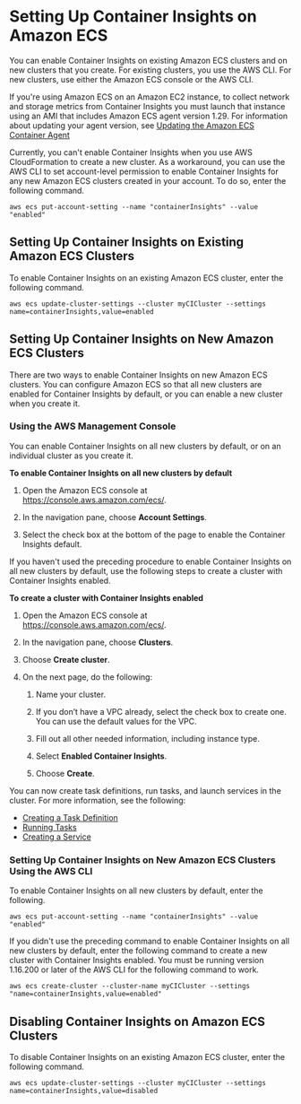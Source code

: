 # Setting Up Container Insights on Amazon ECS<a name="deploy-container-insights-ECS"></a>

You can enable Container Insights on existing Amazon ECS clusters and on new clusters that you create\. For existing clusters, you use the AWS CLI\. For new clusters, use either the Amazon ECS console or the AWS CLI\.

If you're using Amazon ECS on an Amazon EC2 instance, to collect network and storage metrics from Container Insights you must launch that instance using an AMI that includes Amazon ECS agent version 1\.29\. For information about updating your agent version, see [Updating the Amazon ECS Container Agent](https://docs.aws.amazon.com/AmazonECS/latest/developerguide/ecs-agent-update.html)

Currently, you can't enable Container Insights when you use AWS CloudFormation to create a new cluster\. As a workaround, you can use the AWS CLI to set account\-level permission to enable Container Insights for any new Amazon ECS clusters created in your account\. To do so, enter the following command\.

```
aws ecs put-account-setting --name "containerInsights" --value "enabled"
```

## Setting Up Container Insights on Existing Amazon ECS Clusters<a name="deploy-container-insights-ECS-existing"></a>

To enable Container Insights on an existing Amazon ECS cluster, enter the following command\.

```
aws ecs update-cluster-settings --cluster myCICluster --settings name=containerInsights,value=enabled
```

## Setting Up Container Insights on New Amazon ECS Clusters<a name="deploy-container-insights-ECS-new"></a>

There are two ways to enable Container Insights on new Amazon ECS clusters\. You can configure Amazon ECS so that all new clusters are enabled for Container Insights by default, or you can enable a new cluster when you create it\.

### Using the AWS Management Console<a name="deploy-container-insights-ECS-new-console"></a>

You can enable Container Insights on all new clusters by default, or on an individual cluster as you create it\.

**To enable Container Insights on all new clusters by default**

1. Open the Amazon ECS console at [https://console\.aws\.amazon\.com/ecs/](https://console.aws.amazon.com/ecs/)\.

1. In the navigation pane, choose **Account Settings**\.

1. Select the check box at the bottom of the page to enable the Container Insights default\.

If you haven't used the preceding procedure to enable Container Insights on all new clusters by default, use the following steps to create a cluster with Container Insights enabled\.

**To create a cluster with Container Insights enabled**

1. Open the Amazon ECS console at [https://console\.aws\.amazon\.com/ecs/](https://console.aws.amazon.com/ecs/)\.

1. In the navigation pane, choose **Clusters**\.

1. Choose **Create cluster**\.

1. On the next page, do the following:

   1. Name your cluster\.

   1. If you don’t have a VPC already, select the check box to create one\. You can use the default values for the VPC\.

   1. Fill out all other needed information, including instance type\.

   1. Select **Enabled Container Insights**\.

   1. Choose **Create**\.

You can now create task definitions, run tasks, and launch services in the cluster\. For more information, see the following:
+ [Creating a Task Definition](https://docs.aws.amazon.com/AmazonECS/latest/developerguide/create-task-definition.html)
+ [Running Tasks](https://docs.aws.amazon.com/AmazonECS/latest/developerguide/ecs_run_task.html)
+ [Creating a Service](https://docs.aws.amazon.com/AmazonECS/latest/developerguide/create-service.html)

### Setting Up Container Insights on New Amazon ECS Clusters Using the AWS CLI<a name="deploy-container-insights-ECS-CLI"></a>

To enable Container Insights on all new clusters by default, enter the following\.

```
aws ecs put-account-setting --name "containerInsights" --value "enabled"
```

If you didn't use the preceding command to enable Container Insights on all new clusters by default, enter the following command to create a new cluster with Container Insights enabled\. You must be running version 1\.16\.200 or later of the AWS CLI for the following command to work\.

```
aws ecs create-cluster --cluster-name myCICluster --settings "name=containerInsights,value=enabled"
```

## Disabling Container Insights on Amazon ECS Clusters<a name="deploy-container-insights-ECS-disable"></a>

To disable Container Insights on an existing Amazon ECS cluster, enter the following command\.

```
aws ecs update-cluster-settings --cluster myCICluster --settings name=containerInsights,value=disabled
```